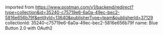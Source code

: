 imported from https://www.postman.com/v1/backend/redirect?type=collection&id=35240-c75719e6-6a0a-49ec-bec2-5816e656b79f&entityId=13640&publisherType=team&publisherId=37129
collectionId: 35240-c75719e6-6a0a-49ec-bec2-5816e656b79f
name: Blue Button 2.0 with OAuth2